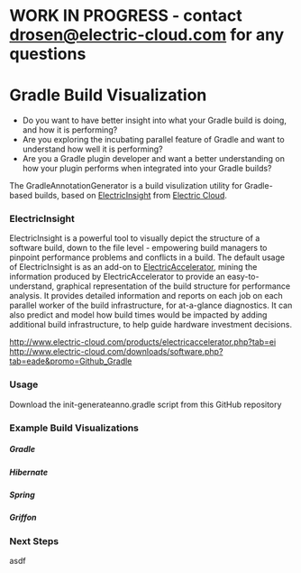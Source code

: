 # WORK IN PROGRESS - contact drosen@electric-cloud.com for any questions

# Gradle Build Visualization
* Do you want to have better insight into what your Gradle build is doing, and how it is performing? 
* Are you exploring the incubating parallel feature of Gradle and want to understand how well it is performing? 
* Are you a Gradle plugin developer and want a better understanding on how your plugin performs when integrated into your Gradle builds? 

The GradleAnnotationGenerator is a build visulization utility for Gradle-based builds, based on [ElectricInsight](http://www.electric-cloud.com/products/electricaccelerator.php?tab=ei) from [Electric Cloud](http://www.electric-cloud.com). 

### ElectricInsight
ElectricInsight is a powerful tool to visually depict the structure of a software build, down to the file level - empowering build managers to pinpoint performance problems and conflicts in a build. The default usage of ElectricInsight is as an add-on to [ElectricAccelerator](http://www.electric-cloud.com/products/electricaccelerator.php), mining the information produced by ElectricAccelerator to provide an easy-to-understand, graphical representation of the build structure for performance analysis. It provides detailed information and reports on each job on each parallel worker of the build infrastructure, for at-a-glance diagnostics. It can also predict and model how build times would be impacted by adding additional build infrastructure, to help guide hardware investment decisions.

http://www.electric-cloud.com/products/electricaccelerator.php?tab=ei
http://www.electric-cloud.com/downloads/software.php?tab=eade&promo=Github_Gradle

### Usage
Download the init-generateanno.gradle script from this GitHub repository

### Example Build Visualizations

##### Gradle

##### Hibernate

##### Spring

##### Griffon

### Next Steps
asdf

